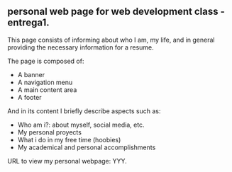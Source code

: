 ## personal web page for web development class - entrega1.

This page consists of informing about who I am, my life, and in general providing the necessary information for a resume.

The page is composed of:

- A banner
- A navigation menu
- A main content area
- A footer

And in its content I briefly describe aspects such as:

- Who am i?: about myself, social media, etc.
- My personal proyects
- What i do in my free time (hoobies)
- My academical and personal accomplishments

URL to view my personal webpage: YYY.
